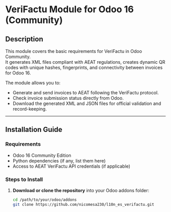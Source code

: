 # VeriFactu Module for Odoo 16 (Community)

## Description

This module covers the basic requirements for VeriFactu in Odoo Community.  
It generates XML files compliant with AEAT regulations, creates dynamic QR codes with unique hashes, fingerprints, and connectivity between invoices for Odoo 16.

The module allows you to:  
- Generate and send invoices to AEAT following the VeriFactu protocol.  
- Check invoice submission status directly from Odoo.  
- Download the generated XML and JSON files for official validation and record-keeping.

---

## Installation Guide

### Requirements

- Odoo 16 Community Edition  
- Python dependencies (if any, list them here)  
- Access to AEAT VeriFactu API credentials (if applicable)

### Steps to Install

1. **Download or clone the repository** into your Odoo addons folder:  
   ```bash
   cd /path/to/your/odoo/addons
   git clone https://github.com/nicomesa230/l10n_es_verifactu.git 
